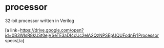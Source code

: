 # processor
32-bit processor written in Verilog

[a link=https://drive.google.com/open?id=0B3WIsR8kUSt0ejVSeTE3aDI4cUc2elA2QzNPSEpUQUFodnFr]Processor specs[/a]
